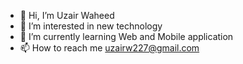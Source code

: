 - 👋 Hi, I’m Uzair Waheed
- 👀 I’m interested in new technology
- 🌱 I’m currently learning Web and Mobile application
- 📫 How to reach me uzairw227@gmail.com

<!---
uzairwaheed1/uzairwaheed1 is a ✨ special ✨ repository because its `README.md` (this file) appears on your GitHub profile.
You can click the Preview link to take a look at your changes.
--->
